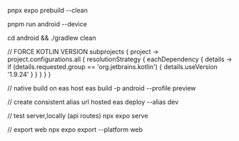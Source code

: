 pnpx expo prebuild --clean

pnpm run android --device

cd android && ./gradlew clean

// FORCE KOTLIN VERSION
subprojects { project ->
    project.configurations.all {
        resolutionStrategy {
            eachDependency { details ->
                if (details.requested.group == 'org.jetbrains.kotlin') {
                    details.useVersion '1.9.24'
                }
            }
        }
    }
}

// native build on eas host
eas build -p android --profile preview

// create consistent alias url hosted
eas deploy --alias dev

// test server,locally (api routes)
npx expo serve 

// export web
npx expo export --platform web



